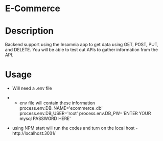 # E-Commerce

# Description 
Backend support using the Insomnia app to get data using GET, POST, PUT, and DELETE. You will be able to test out APIs to gather information from the API. 

# Usage
- Will need a .env file 
- - env file will contain these information 
process.env.DB_NAME='ecommerce_db'
process.env.DB_USER='root'
process.env.DB_PW='ENTER YOUR mysql PASSWORD HERE'

- using NPM start will run the codes and turn on the local host - http://localhost:3001/



